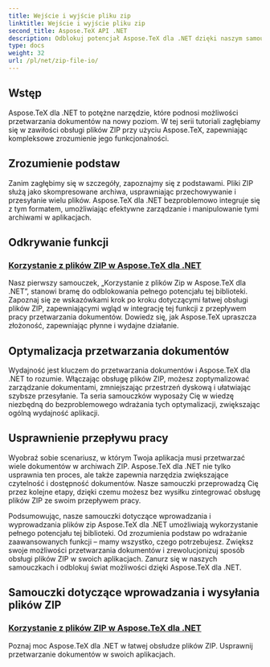 ```yaml
---
title: Wejście i wyjście pliku zip
linktitle: Wejście i wyjście pliku zip
second_title: Aspose.TeX API .NET
description: Odblokuj potencjał Aspose.TeX dla .NET dzięki naszym samouczkom dotyczącym wprowadzania i wyprowadzania plików ZIP. Poznaj obsługę plików ZIP i przetwarzanie dokumentów dla swoich aplikacji.
type: docs
weight: 32
url: /pl/net/zip-file-io/
---
```

## Wstęp

Aspose.TeX dla .NET to potężne narzędzie, które podnosi możliwości przetwarzania dokumentów na nowy poziom. W tej serii tutoriali zagłębiamy się w zawiłości obsługi plików ZIP przy użyciu Aspose.TeX, zapewniając kompleksowe zrozumienie jego funkcjonalności.

## Zrozumienie podstaw
Zanim zagłębimy się w szczegóły, zapoznajmy się z podstawami. Pliki ZIP służą jako skompresowane archiwa, usprawniając przechowywanie i przesyłanie wielu plików. Aspose.TeX dla .NET bezproblemowo integruje się z tym formatem, umożliwiając efektywne zarządzanie i manipulowanie tymi archiwami w aplikacjach.

## Odkrywanie funkcji
### [Korzystanie z plików ZIP w Aspose.TeX dla .NET](./zip-files-aspose-tex/)
Nasz pierwszy samouczek, „Korzystanie z plików Zip w Aspose.TeX dla .NET”, stanowi bramę do odblokowania pełnego potencjału tej biblioteki. Zapoznaj się ze wskazówkami krok po kroku dotyczącymi łatwej obsługi plików ZIP, zapewniającymi wgląd w integrację tej funkcji z przepływem pracy przetwarzania dokumentów. Dowiedz się, jak Aspose.TeX upraszcza złożoność, zapewniając płynne i wydajne działanie.

## Optymalizacja przetwarzania dokumentów
Wydajność jest kluczem do przetwarzania dokumentów i Aspose.TeX dla .NET to rozumie. Włączając obsługę plików ZIP, możesz zoptymalizować zarządzanie dokumentami, zmniejszając przestrzeń dyskową i ułatwiając szybsze przesyłanie. Ta seria samouczków wyposaży Cię w wiedzę niezbędną do bezproblemowego wdrażania tych optymalizacji, zwiększając ogólną wydajność aplikacji.

## Usprawnienie przepływu pracy
Wyobraź sobie scenariusz, w którym Twoja aplikacja musi przetwarzać wiele dokumentów w archiwach ZIP. Aspose.TeX dla .NET nie tylko usprawnia ten proces, ale także zapewnia narzędzia zwiększające czytelność i dostępność dokumentów. Nasze samouczki przeprowadzą Cię przez kolejne etapy, dzięki czemu możesz bez wysiłku zintegrować obsługę plików ZIP ze swoim przepływem pracy.

Podsumowując, nasze samouczki dotyczące wprowadzania i wyprowadzania plików zip Aspose.TeX dla .NET umożliwiają wykorzystanie pełnego potencjału tej biblioteki. Od zrozumienia podstaw po wdrażanie zaawansowanych funkcji – mamy wszystko, czego potrzebujesz. Zwiększ swoje możliwości przetwarzania dokumentów i zrewolucjonizuj sposób obsługi plików ZIP w swoich aplikacjach. Zanurz się w naszych samouczkach i odblokuj świat możliwości dzięki Aspose.TeX dla .NET.
## Samouczki dotyczące wprowadzania i wysyłania plików ZIP
### [Korzystanie z plików ZIP w Aspose.TeX dla .NET](./zip-files-aspose-tex/)
Poznaj moc Aspose.TeX dla .NET w łatwej obsłudze plików ZIP. Usprawnij przetwarzanie dokumentów w swoich aplikacjach.